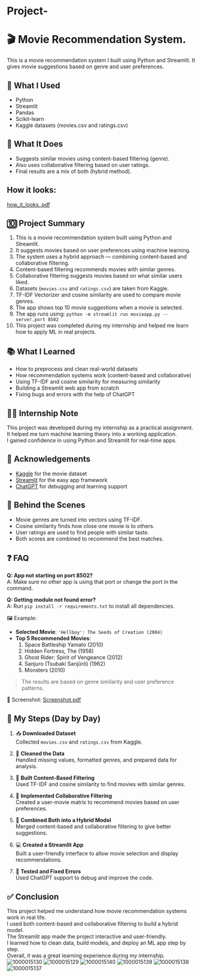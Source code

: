 # Project-
# 🎬 Movie Recommendation System.

This is a movie recommendation system I built using Python and Streamlit. It gives movie suggestions based on genre and user preferences.

## 🔧 What I Used
- Python
- Streamlit
- Pandas
- Scikit-learn
- Kaggle datasets (movies.csv and ratings.csv)

## 🧠 What It Does
- Suggests similar movies using content-based filtering (genre).
- Also uses collaborative filtering based on user ratings.
- Final results are a mix of both (hybrid method).


## How it looks:
[how_it_looks..pdf](https://github.com/user-attachments/files/21452469/how_it_looks.pdf)

## 🔟 Project Summary

1. This is a movie recommendation system built using Python and Streamlit.
2. It suggests movies based on user preferences using machine learning.
3. The system uses a hybrid approach — combining content-based and collaborative filtering.
4. Content-based filtering recommends movies with similar genres.
5. Collaborative filtering suggests movies based on what similar users liked.
6. Datasets (`movies.csv` and `ratings.csv`) are taken from Kaggle.
7. TF-IDF Vectorizer and cosine similarity are used to compare movie genres.
8. The app shows top 10 movie suggestions when a movie is selected.
9. The app runs using: `python -m streamlit run movieapp.py --server.port 8502`
10. This project was completed during my internship and helped me learn how to apply ML in real projects.

## 📚 What I Learned

- How to preprocess and clean real-world datasets
- How recommendation systems work (content-based and collaborative)
- Using TF-IDF and cosine similarity for measuring similarity
- Building a Streamlit web app from scratch
- Fixing bugs and errors with the help of ChatGPT

## 🧑‍💼 Internship Note

This project was developed during my internship as a practical assignment.  
It helped me turn machine learning theory into a working application.  
I gained confidence in using Python and Streamlit for real-time apps.

## 🙏 Acknowledgements

- [Kaggle](https://www.kaggle.com/) for the movie dataset
- [Streamlit](https://streamlit.io/) for the easy app framework
- [ChatGPT](https://chat.openai.com/) for debugging and learning support

## 🧪 Behind the Scenes

- Movie genres are turned into vectors using TF-IDF.
- Cosine similarity finds how close one movie is to others.
- User ratings are used to find people with similar taste.
- Both scores are combined to recommend the best matches.

## ❓ FAQ

**Q: App not starting on port 8502?**  
A: Make sure no other app is using that port or change the port in the command.

**Q: Getting module not found error?**  
A: Run `pip install -r requirements.txt` to install all dependencies.

🖼 Example:

- **Selected Movie**: `'Hellboy': The Seeds of Creation (2004)`
- **Top 5 Recommended Movies**:
  1. Space Battleship Yamato (2010)
  2. Hidden Fortress, The (1958)
  3. Ghost Rider: Spirit of Vengeance (2012)
  4. Sanjuro (Tsubaki Sanjûrô) (1962)
  5. Monsters (2010)

> The results are based on genre similarity and user preference patterns.

📸 Screenshot:
[Screenshot.pdf](https://github.com/user-attachments/files/21452501/Screenshot.pdf)

## 📅 My Steps (Day by Day)

1. 📥 **Downloaded Dataset**  
   Collected `movies.csv` and `ratings.csv` from Kaggle.

2. 🧹 **Cleaned the Data**  
   Handled missing values, formatted genres, and prepared data for analysis.

3. 🧠 **Built Content-Based Filtering**  
   Used TF-IDF and cosine similarity to find movies with similar genres.

4. 👥 **Implemented Collaborative Filtering**  
   Created a user-movie matrix to recommend movies based on user preferences.

5. 🔀 **Combined Both into a Hybrid Model**  
   Merged content-based and collaborative filtering to give better suggestions.

6. 💻 **Created a Streamlit App**  
   Built a user-friendly interface to allow movie selection and display recommendations.

7. 🐞 **Tested and Fixed Errors**  
   Used ChatGPT support to debug and improve the code.
   
## ✅ Conclusion

This project helped me understand how movie recommendation systems work in real life.  
I used both content-based and collaborative filtering to build a hybrid model.  
The Streamlit app made the project interactive and user-friendly.  
I learned how to clean data, build models, and deploy an ML app step by step.  
Overall, it was a great learning experience during my internship.![1000015130](https://github.com/user-attachments/assets/fdb21ccf-4bdb-48eb-bb3e-e12753dc1594)
![1000015129](https://github.com/user-attachments/assets/67e464ad-5cef-40fc-a39b-9caa33058e6e)
![1000015140](https://github.com/user-attachments/assets/a53e1674-740a-4aa0-87dd-53792a2d7f6b)
![1000015139](https://github.com/user-attachments/assets/7f507451-6925-4c6b-9376-7333990ecaed)
![1000015138](https://github.com/user-attachments/assets/e2c1a928-0aef-42fc-8cfb-80e9f04574c6)
![1000015137](https://github.com/user-attachments/assets/0af02336-bd46-413d-bc03-268b7f3cc221)
